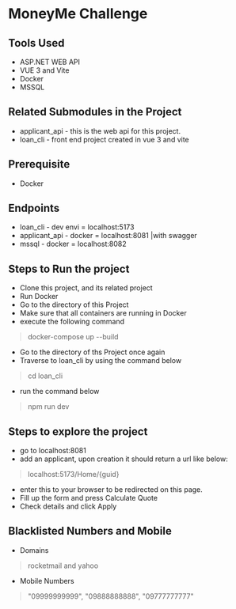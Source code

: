 # MoneyMe Challenge
  
## Tools Used
- ASP.NET WEB API
- VUE 3 and Vite
- Docker
- MSSQL

## Related Submodules in the Project
- applicant_api - this is the web api for this project.
- loan_cli - front end project created in vue 3 and vite

## Prerequisite
- Docker

## Endpoints
- loan_cli - dev envi = localhost:5173
- applicant_api - docker = localhost:8081 |with swagger
- mssql - docker = localhost:8082

## Steps to Run the project
* Clone this project, and its related project
* Run Docker
* Go to the directory of this Project
* Make sure that all containers are running in Docker
* execute the following command
> docker-compose up --build
* Go to the directory of ths Project once again
* Traverse to loan_cli by using the command below
> cd loan_cli
* run the command below
> npm run dev

## Steps to explore the project
* go to localhost:8081
* add an applicant, upon creation it should return a url like below:
> localhost:5173/Home/{guid}
* enter this to your browser to be redirected on this page.
* Fill up the form and press Calculate Quote
* Check details and click Apply

## Blacklisted Numbers and Mobile
* Domains
> rocketmail and yahoo
* Mobile Numbers
> "09999999999", "09888888888", "09777777777"
